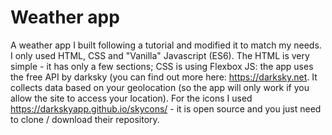 # Weather app
A weather app I built following a tutorial and modified it to match my needs.
I only used HTML, CSS and "Vanilla" Javascript (ES6).
The HTML is very simple - it has only a few sections; CSS is using Flexbox
JS: the app uses the free API by darksky (you can find out more here: https://darksky.net.
It collects data based on your geolocation (so the app will only work if you allow the site to access your location).
For the icons I used https://darkskyapp.github.io/skycons/ - it is open source and you just need to clone / download their repository.
